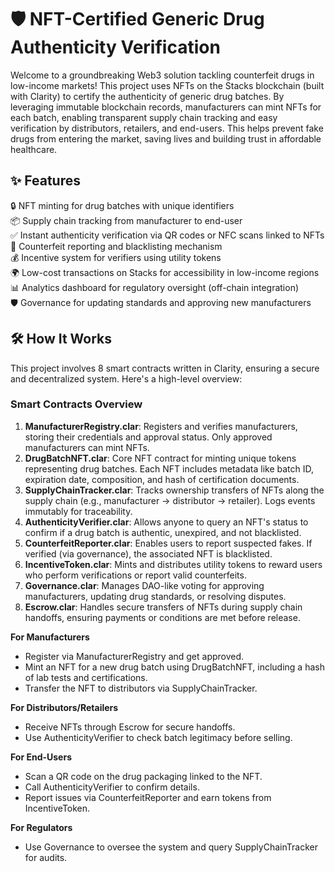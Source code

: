 # 🛡️ NFT-Certified Generic Drug Authenticity Verification

Welcome to a groundbreaking Web3 solution tackling counterfeit drugs in low-income markets! This project uses NFTs on the Stacks blockchain (built with Clarity) to certify the authenticity of generic drug batches. By leveraging immutable blockchain records, manufacturers can mint NFTs for each batch, enabling transparent supply chain tracking and easy verification by distributors, retailers, and end-users. This helps prevent fake drugs from entering the market, saving lives and building trust in affordable healthcare.

## ✨ Features

🔒 NFT minting for drug batches with unique identifiers  
📦 Supply chain tracking from manufacturer to end-user  
✅ Instant authenticity verification via QR codes or NFC scans linked to NFTs  
🚨 Counterfeit reporting and blacklisting mechanism  
💰 Incentive system for verifiers using utility tokens  
🌍 Low-cost transactions on Stacks for accessibility in low-income regions  
📊 Analytics dashboard for regulatory oversight (off-chain integration)  
🛡️ Governance for updating standards and approving new manufacturers  

## 🛠 How It Works

This project involves 8 smart contracts written in Clarity, ensuring a secure and decentralized system. Here's a high-level overview:

### Smart Contracts Overview
1. **ManufacturerRegistry.clar**: Registers and verifies manufacturers, storing their credentials and approval status. Only approved manufacturers can mint NFTs.
2. **DrugBatchNFT.clar**: Core NFT contract for minting unique tokens representing drug batches. Each NFT includes metadata like batch ID, expiration date, composition, and hash of certification documents.
3. **SupplyChainTracker.clar**: Tracks ownership transfers of NFTs along the supply chain (e.g., manufacturer → distributor → retailer). Logs events immutably for traceability.
4. **AuthenticityVerifier.clar**: Allows anyone to query an NFT's status to confirm if a drug batch is authentic, unexpired, and not blacklisted.
5. **CounterfeitReporter.clar**: Enables users to report suspected fakes. If verified (via governance), the associated NFT is blacklisted.
6. **IncentiveToken.clar**: Mints and distributes utility tokens to reward users who perform verifications or report valid counterfeits.
7. **Governance.clar**: Manages DAO-like voting for approving manufacturers, updating drug standards, or resolving disputes.
8. **Escrow.clar**: Handles secure transfers of NFTs during supply chain handoffs, ensuring payments or conditions are met before release.

**For Manufacturers**  
- Register via ManufacturerRegistry and get approved.  
- Mint an NFT for a new drug batch using DrugBatchNFT, including a hash of lab tests and certifications.  
- Transfer the NFT to distributors via SupplyChainTracker.  

**For Distributors/Retailers**  
- Receive NFTs through Escrow for secure handoffs.  
- Use AuthenticityVerifier to check batch legitimacy before selling.  

**For End-Users**  
- Scan a QR code on the drug packaging linked to the NFT.  
- Call AuthenticityVerifier to confirm details.  
- Report issues via CounterfeitReporter and earn tokens from IncentiveToken.  

**For Regulators**  
- Use Governance to oversee the system and query SupplyChainTracker for audits.  